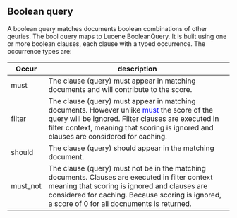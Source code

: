 ## Boolean query

A boolean query matches documents boolean combinations of other qeuries. The bool query maps to Lucene BooleanQuery. It is built using one or more boolean clauses, each clause with a typed occurrence. The occurrence types are:

| Occur    | description                                                  |
| -------- | ------------------------------------------------------------ |
| must     | The clause (query) must appear in matching documents and will contribute to the score. |
| filter   | The clause (query) must appear in matching documents. However unlike <font color=blue>must</font> the score of the query will be ignored. Filter clauses are executed in filter context, meaning that scoring is ignored and clauses are considered for caching. |
| should   | The clause (query) should appear in the matching document.   |
| must_not | The clause (query) must not be in the matching documents. Clauses are executed in filter context meaning that scoring is ignored and clauses are considered for caching. Because scoring is ignored, a score of 0 for all docnuments is returned. |

